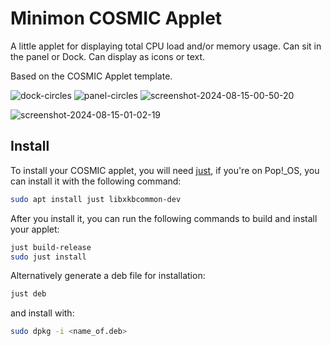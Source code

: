 # Minimon COSMIC Applet

A little applet for displaying total CPU load and/or memory usage. Can sit in the panel or Dock. Can display as icons or text.  

Based on the COSMIC Applet template.

![dock-circles](https://github.com/user-attachments/assets/96128ad5-32ac-459b-9f5f-f66357a2c0e0)
![panel-circles](https://github.com/user-attachments/assets/5ad4fa80-d461-4cd3-aa92-ea25a09339d3)
![screenshot-2024-08-15-00-50-20](https://github.com/user-attachments/assets/4a99da4b-326d-4462-8430-154335390096)

![screenshot-2024-08-15-01-02-19](https://github.com/user-attachments/assets/c1e8bc40-d678-44d0-ae6e-e3036102f4a1)

## Install

To install your COSMIC applet, you will need [just](https://github.com/casey/just), if you're on Pop!\_OS, you can install it with the following command:

```sh
sudo apt install just libxkbcommon-dev
```

After you install it, you can run the following commands to build and install your applet:

```sh
just build-release
sudo just install
```

Alternatively generate a deb file for installation:

```sh
just deb
```
and install with:

```sh
sudo dpkg -i <name_of.deb>
```

